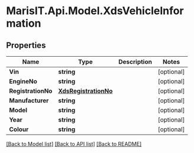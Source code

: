 
# MarisIT.Api.Model.XdsVehicleInformation

## Properties

Name | Type | Description | Notes
------------ | ------------- | ------------- | -------------
**Vin** | **string** |  | [optional] 
**EngineNo** | **string** |  | [optional] 
**RegistrationNo** | [**XdsRegistrationNo**](XdsRegistrationNo.md) |  | [optional] 
**Manufacturer** | **string** |  | [optional] 
**Model** | **string** |  | [optional] 
**Year** | **string** |  | [optional] 
**Colour** | **string** |  | [optional] 

[[Back to Model list]](../README.md#documentation-for-models)
[[Back to API list]](../README.md#documentation-for-api-endpoints)
[[Back to README]](../README.md)

